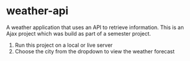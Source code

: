 # weather-api
A weather application that uses an API to retrieve information. This is an Ajax project which was build as part of a semester project.

1) Run this project on a local or live server
2) Choose the city from the dropdown to view the weather forecast

